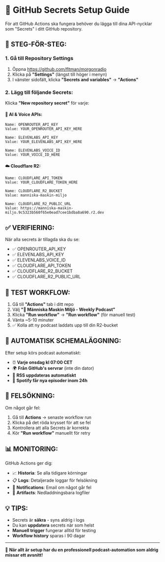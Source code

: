 # 🔐 GitHub Secrets Setup Guide

För att GitHub Actions ska fungera behöver du lägga till dina API-nycklar som "Secrets" i ditt GitHub repository.

## 📝 STEG-FÖR-STEG:

### 1. Gå till Repository Settings
1. Öppna https://github.com/fltman/morgonradio
2. Klicka på **"Settings"** (längst till höger i menyn)
3. I vänster sidofält, klicka **"Secrets and variables"** → **"Actions"**

### 2. Lägg till följande Secrets:
Klicka **"New repository secret"** för varje:

#### 🤖 AI & Voice APIs:
```
Name: OPENROUTER_API_KEY
Value: YOUR_OPENROUTER_API_KEY_HERE

Name: ELEVENLABS_API_KEY  
Value: YOUR_ELEVENLABS_API_KEY_HERE

Name: ELEVENLABS_VOICE_ID
Value: YOUR_VOICE_ID_HERE
```

#### ☁️ Cloudflare R2:
```
Name: CLOUDFLARE_API_TOKEN
Value: YOUR_CLOUDFLARE_TOKEN_HERE

Name: CLOUDFLARE_R2_BUCKET
Value: manniska-maskin-miljo

Name: CLOUDFLARE_R2_PUBLIC_URL
Value: https://manniska-maskin-miljo.9c5323b560f65e0ead7cee1bdba8a690.r2.dev
```

## ✅ VERIFIERING:

När alla secrets är tillagda ska du se:
- ✅ OPENROUTER_API_KEY
- ✅ ELEVENLABS_API_KEY  
- ✅ ELEVENLABS_VOICE_ID
- ✅ CLOUDFLARE_API_TOKEN
- ✅ CLOUDFLARE_R2_BUCKET
- ✅ CLOUDFLARE_R2_PUBLIC_URL

## 🚀 TEST WORKFLOW:

1. Gå till **"Actions"** tab i ditt repo
2. Välj **"📡 Människa Maskin Miljö - Weekly Podcast"**
3. Klicka **"Run workflow"** → **"Run workflow"** (för manuell test)
4. Vänta ~5-10 minuter
5. ✅ Kolla att ny podcast laddats upp till din R2-bucket

## 📅 AUTOMATISK SCHEMALÄGGNING:

Efter setup körs podcast automatiskt:
- ⏰ **Varje onsdag kl 07:00 CET**
- 🌍 **Från GitHub's servrar** (inte din dator)
- 📡 **RSS uppdateras automatiskt**
- 📱 **Spotify får nya episoder inom 24h**

## 🔧 FELSÖKNING:

Om något går fel:
1. Gå till **Actions** → senaste workflow run
2. Klicka på det röda krysset för att se fel
3. Kontrollera att alla Secrets är korrekta
4. Kör **"Run workflow"** manuellt för retry

## 📊 MONITORING:

GitHub Actions ger dig:
- 📈 **Historia**: Se alla tidigare körningar
- 📋 **Logs**: Detaljerade loggar för felsökning  
- 🔔 **Notifications**: Email om något går fel
- 📁 **Artifacts**: Nedladdningsbara logfiler

## 💡 TIPS:

- Secrets är **säkra** - syns aldrig i logs
- Du kan **uppdatera** secrets när som helst
- **Manuell trigger** fungerar alltid för testing
- **Workflow history** sparas i 90 dagar

---

🎉 **När allt är setup har du en professionell podcast-automation som aldrig missar ett avsnitt!**
